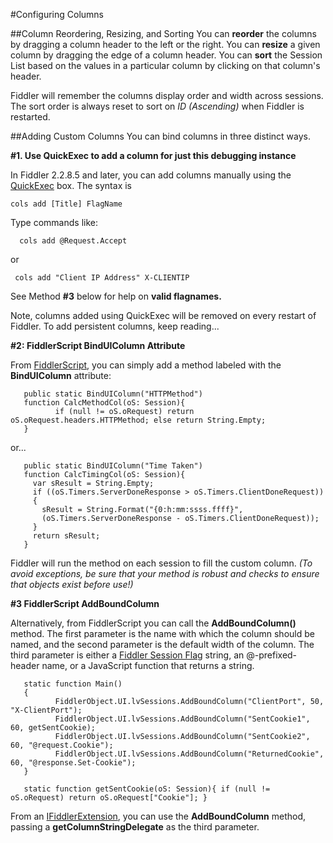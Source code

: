 <!-- http://fiddler2.com/Fiddler/help/configurecolumns.asp -->

#Configuring Columns

##Column Reordering, Resizing, and Sorting
You can **reorder** the columns by dragging a column header to the left or the right. You can **resize** a given column by dragging the edge of a column header. You can **sort** the Session List based on the values in a particular column by clicking on that column's header.

Fiddler will remember the columns display order and width across sessions. The sort order is always reset to sort on *ID (Ascending)* when Fiddler is restarted.

##Adding Custom Columns
You can bind columns in three distinct ways.

**#1. Use QuickExec to add a column for just this debugging instance**

In Fiddler 2.2.8.5 and later, you can add columns manually using the [QuickExec](http://fiddler2.com/Fiddler/help/quickexec.asp) box. The syntax is

    cols add [Title] FlagName 

Type commands like:

      cols add @Request.Accept
or

     cols add "Client IP Address" X-CLIENTIP

See Method **#3** below for help on **valid flagnames.**

Note, columns added using QuickExec will be removed on every restart of Fiddler. To add persistent columns, keep reading...

**#2: FiddlerScript BindUIColumn Attribute**

From [FiddlerScript](http://fiddler2.com/Fiddler/Dev/ScriptSamples.asp), you can simply add a method labeled with the **BindUIColumn** attribute:

       public static BindUIColumn("HTTPMethod")
       function CalcMethodCol(oS: Session){
              if (null != oS.oRequest) return oS.oRequest.headers.HTTPMethod; else return String.Empty; 
       }

or...

       public static BindUIColumn("Time Taken")
       function CalcTimingCol(oS: Session){
         var sResult = String.Empty;
         if ((oS.Timers.ServerDoneResponse > oS.Timers.ClientDoneRequest))
         {
           sResult = String.Format("{0:h:mm:ssss.ffff}", 
           (oS.Timers.ServerDoneResponse - oS.Timers.ClientDoneRequest));
         }
         return sResult;
       }

Fiddler will run the method on each session to fill the custom column. *(To avoid exceptions, be sure that your method is robust and checks to ensure that objects exist before use!)*

**#3 FiddlerScript AddBoundColumn**

Alternatively, from FiddlerScript you can call the **AddBoundColumn()** method.  The first parameter is the name with which the column should be named, and the second parameter is the default width of the column.  The third parameter is either a [Fiddler Session Flag](http://fiddler2.com/Fiddler/Dev/SessionFlags.asp) string, an @-prefixed-header name, or a JavaScript function that returns a string. 

       static function Main()
       {
              FiddlerObject.UI.lvSessions.AddBoundColumn("ClientPort", 50, "X-ClientPort");
              FiddlerObject.UI.lvSessions.AddBoundColumn("SentCookie1", 60, getSentCookie);
              FiddlerObject.UI.lvSessions.AddBoundColumn("SentCookie2", 60, "@request.Cookie");
              FiddlerObject.UI.lvSessions.AddBoundColumn("ReturnedCookie", 60, "@response.Set-Cookie");
       }

       static function getSentCookie(oS: Session){ if (null != oS.oRequest) return oS.oRequest["Cookie"]; }
   

From an [IFiddlerExtension](http://fiddler2.com/Fiddler/Dev/IFiddlerExtension.asp), you can use the **AddBoundColumn** method, passing a **getColumnStringDelegate** as the third parameter.